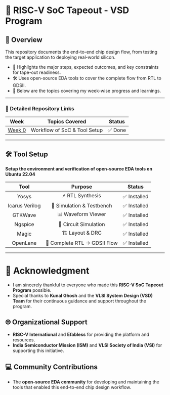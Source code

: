 # 🚀 RISC‑V SoC Tapeout - VSD Program 

## 📌 Overview
This repository documents the end-to-end chip design flow, from testing the target application to deploying real-world silicon.

- 📘 Highlights the major steps, expected outcomes, and key constraints for tape-out readiness.
- 🛠️ Uses open-source EDA tools to cover the complete flow from RTL to GDSII.
- 📝 Below are the topics covering my week-wise progress and learnings.

---

### 🔽 Detailed Repository Links

|   Week   |       Topics Covered        |   Status   |
|:-------:|:---------------------------:|:---------:|
| [Week 0](Week0/Week0.md)  | Workflow of SoC & Tool Setup | ✅ Done   |

---

## 🛠️ Tool Setup
**Setup the environment and verification of open-source EDA tools on Ubuntu 22.04**

|     Tool       |            Purpose                |    Status     |
|:--------------:|:--------------------------------:|:------------:|
| Yosys          | ⚡ RTL Synthesis                  | ✅ Installed |
| Icarus Verilog | 🧪 Simulation & Testbench         | ✅ Installed |
| GTKWave        | 📊 Waveform Viewer                | ✅ Installed |
| Ngspice        | 🔬 Circuit Simulation             | ✅ Installed |
| Magic          | 🏗️ Layout & DRC                   | ✅ Installed |
| OpenLane       | 🚀 Complete RTL → GDSII Flow      | ✅ Installed |

---
# 🙏 Acknowledgment

- I am sincerely thankful to everyone who made this **RISC-V SoC Tapeout Program** possible.  
- Special thanks to **Kunal Ghosh** and the **VLSI System Design (VSD) Team** for their continuous guidance and support throughout the program.


## 🌐 Organizational Support
- **RISC-V International** and **Efabless** for providing the platform and resources.  
- **India Semiconductor Mission (ISM)** and **VLSI Society of India (VSI)** for supporting this initiative.

## 💻 Community Contributions
- The **open-source EDA community** for developing and maintaining the tools that enabled this end-to-end chip design workflow.
